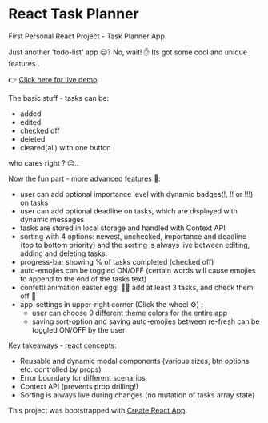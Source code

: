 # React Task Planner

First Personal React Project - Task Planner App.

Just another 'todo-list' app 😑? No, wait! ✋ Its got some cool and unique features..

👉 [Click here for live demo](https://lambent-sprite-2d4ce8.netlify.app/)

The basic stuff - tasks can be:
- added
- edited
- checked off
- deleted 
- cleared(all) with one button

who cares right ? 😑.. 
 

Now the fun part - more advanced features 🤔:
- user can add optional importance level with dynamic badges(!, !! or !!!) on tasks
- user can add optional deadline on tasks, which are displayed with dynamic messages 
- tasks are stored in local storage and handled with Context API
- sorting with 4 options: newest, unchecked, importance and deadline (top to bottom priority)
and the sorting is always live between editing, adding and deleting tasks.
- progress-bar showing % of tasks completed (checked off)
- auto-emojies can be toggled ON/OFF (certain words will cause emojies to append to the end of the tasks text)
- confetti animation easter egg! 🙇‍♂️ add at least 3 tasks, and check them off 🎊 
- app-settings in upper-right corner (Click the wheel ⚙️) :
    - user can choose 9 different theme colors for the entire app
    - saving sort-option and saving auto-emojies between re-fresh can be toggled ON/OFF by the user

Key takeaways - react concepts:
- Reusable and dynamic modal components (various sizes, btn options etc. controlled by props)
- Error boundary for different scenarios
- Context API (prevents prop drilling!)
- Sorting is always live during changes (no mutation of tasks array state)
 
This project was bootstrapped with [Create React App](https://github.com/facebook/create-react-app).
